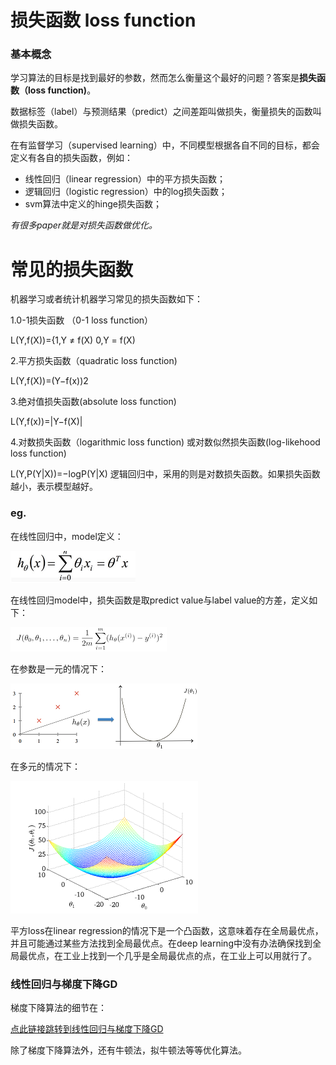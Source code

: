 # 损失函数 loss function

### 基本概念
学习算法的目标是找到最好的参数，然而怎么衡量这个最好的问题？答案是**损失函数（loss function)**。

数据标签（label）与预测结果（predict）之间差距叫做损失，衡量损失的函数叫做损失函数。

在有监督学习（supervised learning）中，不同模型根据各自不同的目标，都会定义有各自的损失函数，例如：
* 线性回归（linear regression）中的平方损失函数；
* 逻辑回归（logistic regression）中的log损失函数；
* svm算法中定义的hinge损失函数；

*有很多paper就是对损失函数做优化。*

# 常见的损失函数

机器学习或者统计机器学习常见的损失函数如下：

1.0-1损失函数 （0-1 loss function）

L(Y,f(X))={1,Y ≠ f(X)
           0,Y = f(X)

2.平方损失函数（quadratic loss function)

L(Y,f(X))=(Y−f(x))2

3.绝对值损失函数(absolute loss function)

L(Y,f(x))=|Y−f(X)|

4.对数损失函数（logarithmic loss function) 或对数似然损失函数(log-likehood loss function)

L(Y,P(Y|X))=−logP(Y|X)
逻辑回归中，采用的则是对数损失函数。如果损失函数越小，表示模型越好。

### eg.
在线性回归中，model定义：

![](https://github.com/bobkentt/Learning-machine-from-scratch-pic/blob/master/alg_base/pic/20170521165243.png)

在线性回归model中，损失函数是取predict value与label value的方差，定义如下：

![](https://github.com/bobkentt/Learning-machine-from-scratch-pic/blob/master/alg_base/pic/20170521165348.png)

在参数是一元的情况下：

![](https://github.com/bobkentt/Learning-machine-from-scratch-pic/blob/master/alg_base/pic/20170521171921.png)

在多元的情况下：

![](https://github.com/bobkentt/Learning-machine-from-scratch-pic/blob/master/alg_base/pic/20170521171944.png)

平方loss在linear regression的情况下是一个凸函数，这意味着存在全局最优点，并且可能通过某些方法找到全局最优点。在deep learning中没有办法确保找到全局最优点，在工业上找到一个几乎是全局最优点的点，在工业上可以用就行了。

### 线性回归与梯度下降GD
梯度下降算法的细节在：

[点此链接跳转到线性回归与梯度下降GD](https://github.com/bobkentt/Learning-machine-from-scratch-/blob/master/alg_base/ch1/gradient_descent.md)

除了梯度下降算法外，还有牛顿法，拟牛顿法等等优化算法。

